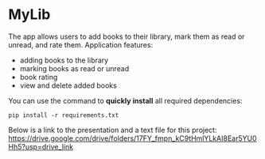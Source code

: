 # MyLib
The app allows users to add books to their library, mark them as read or unread, and rate them. 
Application features:
- adding books to the library
- marking books as read or unread
- book rating
- view and delete added books

You can use the command to **quickly install** all required dependencies:

`pip install -r requirements.txt`

Below is a link to the presentation and a text file for this project:
https://drive.google.com/drive/folders/17FY_fmpn_kC9tHmlYLkAI8Ear5YU0Hh5?usp=drive_link
